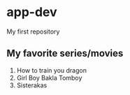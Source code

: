 # app-dev
My first repository
## My favorite series/movies
1. How to train you dragon
2. Girl Boy Bakla Tomboy
3. Sisterakas
